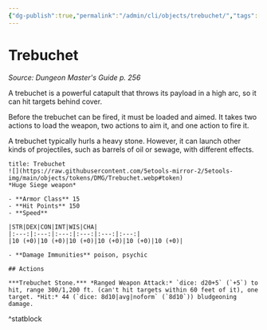 ```yaml
---
{"dg-publish":true,"permalink":"/admin/cli/objects/trebuchet/","tags":["compendium/src/5e/dmg","object/size/huge","object/type/siege-weapon"],"updated":"2025-01-11T15:32:21.664+00:00"}
---
```


# Trebuchet
*Source: Dungeon Master's Guide p. 256*  

A trebuchet is a powerful catapult that throws its payload in a high arc, so it can hit targets behind cover.

Before the trebuchet can be fired, it must be loaded and aimed. It takes two actions to load the weapon, two actions to aim it, and one action to fire it.

A trebuchet typically hurls a heavy stone. However, it can launch other kinds of projectiles, such as barrels of oil or sewage, with different effects.

```ad-statblock
title: Trebuchet
![](https://raw.githubusercontent.com/5etools-mirror-2/5etools-img/main/objects/tokens/DMG/Trebuchet.webp#token)
*Huge Siege weapon*

- **Armor Class** 15
- **Hit Points** 150
- **Speed** 

|STR|DEX|CON|INT|WIS|CHA|
|:---:|:---:|:---:|:---:|:---:|:---:|
|10 (+0)|10 (+0)|10 (+0)|10 (+0)|10 (+0)|10 (+0)|

- **Damage Immunities** poison, psychic

## Actions

***Trebuchet Stone.*** *Ranged Weapon Attack:* `dice: d20+5` (`+5`) to hit, range 300/1,200 ft. (can't hit targets within 60 feet of it), one target. *Hit:* 44 (`dice: 8d10|avg|noform` (`8d10`)) bludgeoning damage.
```
^statblock